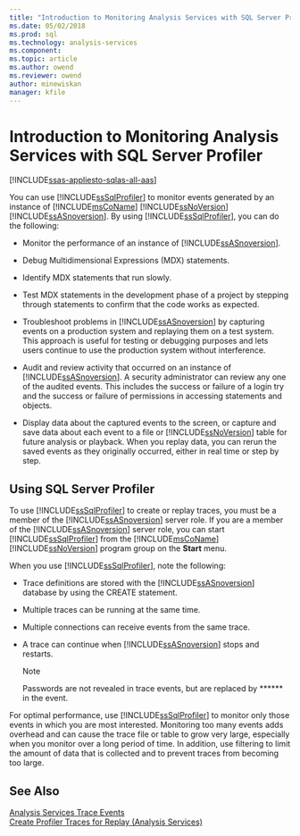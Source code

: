 ```yaml
---
title: "Introduction to Monitoring Analysis Services with SQL Server Profiler | Microsoft Docs"
ms.date: 05/02/2018
ms.prod: sql
ms.technology: analysis-services
ms.component:
ms.topic: article
ms.author: owend
ms.reviewer: owend
author: minewiskan
manager: kfile
---
```

# Introduction to Monitoring Analysis Services with SQL Server Profiler
[!INCLUDE[ssas-appliesto-sqlas-all-aas](../../includes/ssas-appliesto-sqlas-all-aas.md)]

  You can use [!INCLUDE[ssSqlProfiler](../../includes/sssqlprofiler-md.md)] to monitor events generated by an instance of [!INCLUDE[msCoName](../../includes/msconame-md.md)] [!INCLUDE[ssNoVersion](../../includes/ssnoversion-md.md)] [!INCLUDE[ssASnoversion](../../includes/ssasnoversion-md.md)]. By using [!INCLUDE[ssSqlProfiler](../../includes/sssqlprofiler-md.md)], you can do the following:  
  
-   Monitor the performance of an instance of [!INCLUDE[ssASnoversion](../../includes/ssasnoversion-md.md)].  
  
-   Debug Multidimensional Expressions (MDX) statements.  
  
-   Identify MDX statements that run slowly.  
  
-   Test MDX statements in the development phase of a project by stepping through statements to confirm that the code works as expected.  
  
-   Troubleshoot problems in [!INCLUDE[ssASnoversion](../../includes/ssasnoversion-md.md)] by capturing events on a production system and replaying them on a test system. This approach is useful for testing or debugging purposes and lets users continue to use the production system without interference.  
  
-   Audit and review activity that occurred on an instance of [!INCLUDE[ssASnoversion](../../includes/ssasnoversion-md.md)]. A security administrator can review any one of the audited events. This includes the success or failure of a login try and the success or failure of permissions in accessing statements and objects.  
  
-   Display data about the captured events to the screen, or capture and save data about each event to a file or [!INCLUDE[ssNoVersion](../../includes/ssnoversion-md.md)] table for future analysis or playback. When you replay data, you can rerun the saved events as they originally occurred, either in real time or step by step.  
  
## Using SQL Server Profiler  
 To use [!INCLUDE[ssSqlProfiler](../../includes/sssqlprofiler-md.md)] to create or replay traces, you must be a member of the [!INCLUDE[ssASnoversion](../../includes/ssasnoversion-md.md)] server role. If you are a member of the [!INCLUDE[ssASnoversion](../../includes/ssasnoversion-md.md)] server role, you can start [!INCLUDE[ssSqlProfiler](../../includes/sssqlprofiler-md.md)] from the [!INCLUDE[msCoName](../../includes/msconame-md.md)] [!INCLUDE[ssNoVersion](../../includes/ssnoversion-md.md)] program group on the **Start** menu.  
  
 When you use [!INCLUDE[ssSqlProfiler](../../includes/sssqlprofiler-md.md)], note the following:  
  
-   Trace definitions are stored with the [!INCLUDE[ssASnoversion](../../includes/ssasnoversion-md.md)] database by using the CREATE statement.  
  
-   Multiple traces can be running at the same time.  
  
-   Multiple connections can receive events from the same trace.  
  
-   A trace can continue when [!INCLUDE[ssASnoversion](../../includes/ssasnoversion-md.md)] stops and restarts.  
  
    > [!NOTE]  
    >  Passwords are not revealed in trace events, but are replaced by ****** in the event.  
  
 For optimal performance, use [!INCLUDE[ssSqlProfiler](../../includes/sssqlprofiler-md.md)] to monitor only those events in which you are most interested. Monitoring too many events adds overhead and can cause the trace file or table to grow very large, especially when you monitor over a long period of time. In addition, use filtering to limit the amount of data that is collected and to prevent traces from becoming too large.  
  
## See Also  
 [Analysis Services Trace Events](../../analysis-services/trace-events/analysis-services-trace-events.md)   
 [Create Profiler Traces for Replay &#40;Analysis Services&#41;](../../analysis-services/instances/create-profiler-traces-for-replay-analysis-services.md)  
  
  
